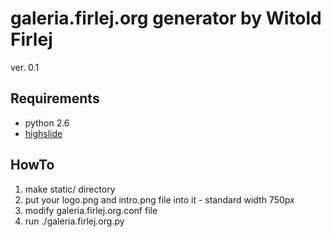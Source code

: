 galeria.firlej.org generator by Witold Firlej
=============================================
ver. 0.1

Requirements
------------

*  python 2.6
*  [highslide](http://highslide.com/)

HowTo
-----
1.  make static/ directory
2.  put your logo.png and intro.png file into it - standard width 750px
3.  modify galeria.firlej.org.conf file
4.  run ./galeria.firlej.org.py

